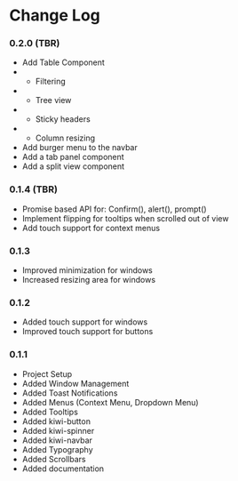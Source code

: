 # Change Log

### 0.2.0 (TBR)

- Add Table Component
- - Filtering
- - Tree view
- - Sticky headers
- - Column resizing
- Add burger menu to the navbar
- Add a tab panel component
- Add a split view component


### 0.1.4 (TBR)

- Promise based API for: Confirm(), alert(), prompt()
- Implement flipping for tooltips when scrolled out of view
- Add touch support for context menus

### 0.1.3

- Improved minimization for windows
- Increased resizing area for windows

### 0.1.2

- Added touch support for windows
- Improved touch support for buttons

### 0.1.1

- Project Setup
- Added Window Management
- Added Toast Notifications
- Added Menus (Context Menu, Dropdown Menu)
- Added Tooltips
- Added kiwi-button
- Added kiwi-spinner
- Added kiwi-navbar
- Added Typography
- Added Scrollbars
- Added documentation
